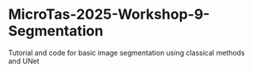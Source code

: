 # MicroTas-2025-Workshop-9-Segmentation
Tutorial and code for basic image segmentation using classical methods and UNet
